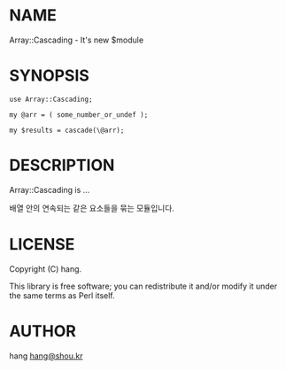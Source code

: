 # NAME

Array::Cascading - It's new $module

# SYNOPSIS

    use Array::Cascading;

    my @arr = ( some_number_or_undef );

    my $results = cascade(\@arr);

# DESCRIPTION

Array::Cascading is ...

배열 안의 연속되는 같은 요소들을 묶는 모듈입니다.

# LICENSE

Copyright (C) hang.

This library is free software; you can redistribute it and/or modify
it under the same terms as Perl itself.

# AUTHOR

hang <hang@shou.kr>
